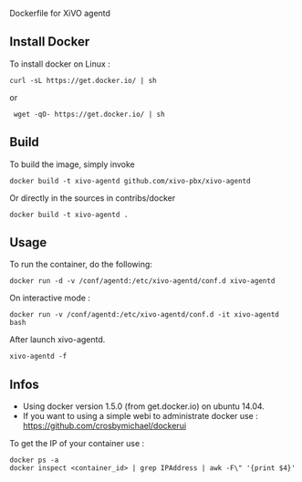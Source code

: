 Dockerfile for XiVO agentd

## Install Docker

To install docker on Linux :

    curl -sL https://get.docker.io/ | sh
 
 or
 
     wget -qO- https://get.docker.io/ | sh

## Build

To build the image, simply invoke

    docker build -t xivo-agentd github.com/xivo-pbx/xivo-agentd

Or directly in the sources in contribs/docker

    docker build -t xivo-agentd .
  
## Usage

To run the container, do the following:

    docker run -d -v /conf/agentd:/etc/xivo-agentd/conf.d xivo-agentd

On interactive mode :

    docker run -v /conf/agentd:/etc/xivo-agentd/conf.d -it xivo-agentd bash

After launch xivo-agentd.

    xivo-agentd -f

## Infos

- Using docker version 1.5.0 (from get.docker.io) on ubuntu 14.04.
- If you want to using a simple webi to administrate docker use : https://github.com/crosbymichael/dockerui

To get the IP of your container use :

    docker ps -a
    docker inspect <container_id> | grep IPAddress | awk -F\" '{print $4}'
